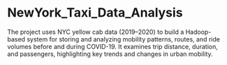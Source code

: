 # NewYork_Taxi_Data_Analysis
The project uses NYC yellow cab data (2019–2020) to build a Hadoop-based system for storing and analyzing mobility patterns, routes, and ride volumes before and during COVID-19. It examines trip distance, duration, and passengers, highlighting key trends and changes in urban mobility.
